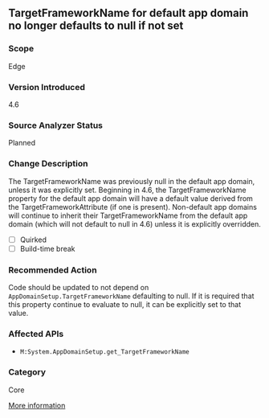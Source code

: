 ## TargetFrameworkName for default app domain no longer defaults to null if not set

### Scope
Edge

### Version Introduced
4.6

### Source Analyzer Status
Planned

### Change Description
The TargetFrameworkName was previously null in the default app domain, unless it was explicitly set. Beginning in 4.6, the TargetFrameworkName property for the default app domain will have a default value derived from the TargetFrameworkAttribute (if one is present). Non-default app domains will continue to inherit their TargetFrameworkName from the default app domain (which will not default to null in 4.6) unless it is explicitly overridden.

- [ ] Quirked
- [ ] Build-time break

### Recommended Action
Code should be updated to not depend on `AppDomainSetup.TargetFrameworkName` defaulting to null. If it is required that this property continue to evaluate to null, it can be explicitly set to that value.

### Affected APIs
* `M:System.AppDomainSetup.get_TargetFrameworkName`

### Category
Core

[More information](https://msdn.microsoft.com/en-us/library/dn833125(v=vs.110).aspx#Core)

<!-- breaking change id: 75 -->
